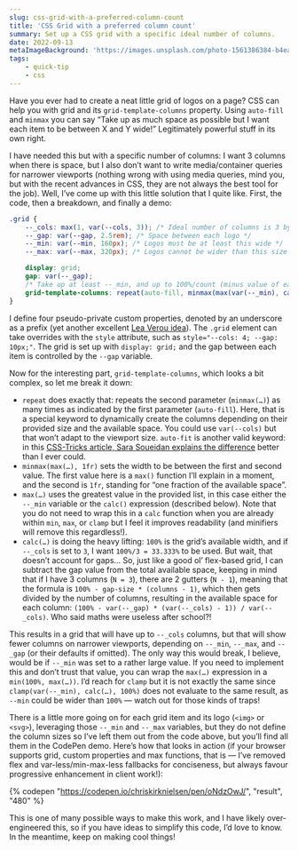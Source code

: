 ```yaml
---
slug: css-grid-with-a-preferred-column-count
title: 'CSS Grid with a preferred column count'
summary: Set up a CSS grid with a specific ideal number of columns.
date: 2022-09-13
metaImageBackground: 'https://images.unsplash.com/photo-1561386384-b4eac7f8724b?ixlib=rb-1.2.1&ixid=MnwxMjA3fDB8MHxzZWFyY2h8MjR8fGNvbHVtbnN8ZW58MHx8MHx8&auto=format&fit=crop&w=900&q=60'
tags:
    - quick-tip
    - css
---
```


Have you ever had to create a neat little grid of logos on a page? CSS can help you with grid and its `grid-template-columns` property. Using `auto-fill` and `minmax` you can say “Take up as much space as possible but I want each item to be between X and Y wide!” Legitimately powerful stuff in its own right.

I have needed this but with a specific number of columns: I want 3 columns when there is space, but I also don’t want to write media/container queries for narrower viewports (nothing wrong with using media queries, mind you, but with the recent advances in CSS, they are not always the best tool for the job). Well, I’ve come up with this little solution that I quite like. First, the code, then a breakdown, and finally a demo:

```css
.grid {
	--_cols: max(1, var(--cols, 3)); /* Ideal number of columns is 3 by default; at least one! */
	--_gap: var(--gap, 2.5rem); /* Space between each logo */
	--_min: var(--min, 160px); /* Logos must be at least this wide */
	--_max: var(--max, 320px); /* Logos cannot be wider than this size */

	display: grid;
	gap: var(--_gap);
	/* Take up at least --_min, and up to 100%/count (minus value of each added gap), whichever is largest */
	grid-template-columns: repeat(auto-fill, minmax(max(var(--_min), calc((100% - var(--_gap) * (var(--_cols) - 1)) / var(--_cols))), 1fr));
}
```

I define four pseudo-private custom properties, denoted by an underscore as a prefix (yet another excellent [Lea Verou idea](https://lea.verou.me/2021/10/custom-properties-with-defaults/)). The `.grid` element can take overrides with the `style` attribute, such as `style="--cols: 4; --gap: 10px;"`. The grid is set up with `display: grid;` and the gap between each item is controlled by the `--gap` variable.

Now for the interesting part, `grid-template-columns`, which looks a bit complex, so let me break it down:

-   `repeat` does exactly that: repeats the second parameter (`minmax(…)`) as many times as indicated by the first parameter (`auto-fill`). Here, that is a special keyword to dynamically create the columns depending on their provided size and the available space. You could use `var(--cols)` but that won’t adapt to the viewport size. `auto-fit` is another valid keyword: in this [CSS-Tricks article, Sara Soueidan explains the difference](https://css-tricks.com/auto-sizing-columns-css-grid-auto-fill-vs-auto-fit/) better than I ever could.
-   `minmax(max(…), 1fr)` sets the width to be between the first and second value. The first value here is a `max()` function I’ll explain in a moment, and the second is `1fr`, standing for “one fraction of the available space”.
-   `max(…)` uses the greatest value in the provided list, in this case either the `--_min` variable or the `calc()` expression (described below). Note that you do not need to wrap this in a `calc` function when you are already within `min`, `max`, or `clamp` but I feel it improves readability (and minifiers will remove this regardless!).
-   `calc(…)` is doing the heavy lifting: `100%` is the grid’s available width, and if `--_cols` is set to `3`, I want `100%/3 = 33.333%` to be used. But wait, that doesn’t account for gaps… So, just like a good ol’ flex-based grid, I can subtract the gap value from the total available space, keeping in mind that if I have 3 columns (`N = 3`), there are 2 gutters (`N - 1`), meaning that the formula is `100% - gap-size * (columns - 1)`, which then gets divided by the number of columns, resulting in the available space for each column: `(100% - var(--_gap) * (var(--_cols) - 1)) / var(--_cols)`. Who said maths were useless after school?!

This results in a grid that will have up to `--_cols` columns, but that will show fewer columns on narrower viewports, depending on `--_min`, `--_max`, and `--_gap` (or their defaults if omitted). The only way this would break, I believe, would be if `--_min` was set to a rather large value. If you need to implement this and don’t trust that value, you can wrap the `max(…)` expression in a `min(100%, max(…))`. I’d reach for `clamp` but it is not exactly the same since `clamp(var(--_min), calc(…), 100%)` does not evaluate to the same result, as `--min` could be wider than `100%` — watch out for those kinds of traps!

There is a little more going on for each grid item and its logo (`<img>` or `<svg>`), leveraging those `--_min` and `--_max` variables, but they do not define the column sizes so I’ve left them out from the code above, but you’ll find all them in the CodePen demo. Here’s how that looks in action (if your browser supports grid, custom properties and max functions, that is — I’ve removed flex and var-less/min-max-less fallbacks for conciseness, but always favour progressive enhancement in client work!):

{% codepen "https://codepen.io/chriskirknielsen/pen/oNdzOwJ/", "result", "480" %}

This is one of many possible ways to make this work, and I have likely over-engineered this, so if you have ideas to simplify this code, I’d love to know. In the meantime, keep on making cool things!
